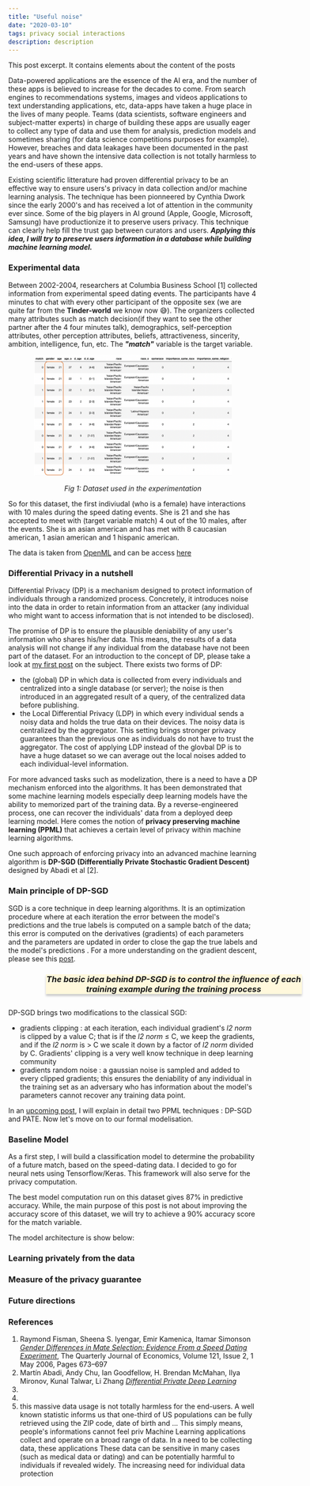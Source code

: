 ```yaml
---
title: "Useful noise"
date: "2020-03-10"
tags: privacy social interactions
description: description
---
```


<style type="text/css">
.card {
  width: 37em;
  margin: 0 0 0 15%;
  text-align: center;
  background-color: #FFF8DC;
  /* Add shadows to create the "card" effect */
  box-shadow: 0 4px 4px 0 rgba(0, 0, 0, 0.2);
  transition: 0.3s;
}

/* On mouse-over, add a deeper shadow */
.card:hover {
  box-shadow: 0 8px 8px 0 rgba(0, 0, 0, 0.2);
}

/* Add some padding inside the card container */
.container {
  padding: -0.5px 5px;
}

@media screen and (max-width: 900px) {
  .card {
    width: 30em;
    margin: 0
  }
}

</style>

This post excerpt. It contains elements about the content of the posts

Data-powered applications are the essence of the AI era, and the number of these apps is believed to increase for the decades to come. From search engines to recommendations systems, images and videos applications to text understanding applications, etc, data-apps have taken a huge place in the lives of many people. Teams (data scientists, software engineers and subject-matter experts) in charge of building these apps are usually eager to collect any type of data and use them for analysis, prediction models and sometimes sharing (for data science competitions purposes for example). However, breaches and data leakages have been documented in the past years and have shown the intensive data collection is not totally harmless to the end-users of these apps.

Existing scientific litterature had proven differential privacy to be an effective way to ensure users's privacy in data collection and/or machine learning analysis. The technique has been pionneered by Cynthia Dwork since the early 2000's and has received a lot of attention in the community ever since. Some of the big players in AI ground (Apple, Google, Microsoft, Samsung) have productionize it to preserve users privacy. This technique can clearly help fill the trust gap between curators and users. **_Applying this idea, I will try to preserve users information in a database while building machine learning model._**

### Experimental data

Between 2002-2004, researchers at Columbia Business School [1] collected information from experimental speed dating events. The participants have 4 minutes to chat with every other participant of the opposite sex (we are quite far from the **Tinder-world** we know now 😅). The organizers collected many attributes such as match decision(if they want to see the other partner after the 4 four minutes talk), demographics, self-perception attributes, other perception attributes, beliefs, attractiveness, sincerity, ambition, intelligence, fun, etc. The **_"match"_** variable is the target variable.

<p align="center">
<img class="image" src="./materials/figs/dataset.png" alt="dataset of the experimentation" width="400"/>
</p>

<center><i>Fig 1: Dataset used in the experimentation</i></center>

<p></p>

So for this dataset, the first indiviudal (who is a female) have interactions with 10 males during the speed dating events. She is 21 and she has accepted to meet with (target variable match) 4 out of the 10 males, after the events. She is an asian american and has met with 8 caucasian american, 1 asian american and 1 hispanic american.

The data is taken from [OpenML](https://www.openml.org/) and can be access [here](https://www.openml.org/d/40536)

### Differential Privacy in a nutshell

Differential Privacy (DP) is a mechanism designed to protect information of individuals through a randomized process. Concretely, it introduces noise into the data in order to retain information from an attacker (any individual who might want to access information that is not intended to be disclosed).

The promise of DP is to ensure the plausible deniability of any user's information who shares his/her data. This means, the results of a data analysis will not change if any individual from the database have not been part of the dataset. For an introduction to the concept of DP, please take a look at [my first post](https://medium.com/@capgemini.invent.europe/differential-privacy-embedding-privacy-into-data-usage-f827f620f886) on the subject. There exists two forms of DP:

- the (global) DP in which data is collected from every individuals and centralized into a single database (or server); the noise is then introduced in an aggregated result of a query, of the centralized data before publishing.
- the Local Differential Privacy (LDP) in which every individual sends a noisy data and holds the true data on their devices. The noisy data is centralized by the aggregator. This setting brings stronger privacy guarantees than the previous one as individuals do not have to trust the aggregator. The cost of applying LDP instead of the glovbal DP is to have a huge dataset so we can average out the local noises added to each individual-level information.

For more advanced tasks such as modelization, there is a need to have a DP mechanism enforced into the algorithms. It has been demonstrated that some machine learning models especially deep learning models have the ability to memorized part of the training data. By a reverse-engineered process, one can recover the individuals' data from a deployed deep learning model. Here comes the notion of **privacy preserving machine learning (PPML)** that achieves a certain level of privacy within machine learning algorithms.

One such approach of enforcing privacy into an advanced machine learning algorithm is **DP-SGD (Differentially Private Stochastic Gradient Descent)** designed by Abadi et al [2].

### Main principle of DP-SGD

SGD is a core technique in deep learning algorithms. It is an optimization procedure where at each iteration the error between the model's predictions and the true labels is computed on a sample batch of the data; this error is computed on the derivatives (gradients) of each parameters and the parameters are updated in order to close the gap the true labels and the model's predictions . For a more understanding on the gradient descent, please see this [post](https://ruder.io/optimizing-gradient-descent/).

<div class="card">
  <div class="container">
    <h3>
    <i>
    The basic idea behind DP-SGD is to control the influence of 
    each training example during the training process
    </i>
    </h3>
  </div>
</div>
<h2></h2>
DP-SGD brings two modifications to the classical SGD:

- gradients clipping : at each iteration, each individual gradient's _l2 norm_ is clipped by a value C; that is if the _l2 norm_ &le; C, we keep the gradients, and if the _l2 norm_ is &gt; C we scale it down by a factor of _l2 norm_ divided by C. Gradients' clipping is a very well know technique in deep learning community
- gradients random noise : a gaussian noise is sampled and added to every clipped gradients; this ensures the deniability of any individual in the training set as an adversary who has information about the model's parameters cannot recover any training data point.

In an <a href="http://benocharlo.com/posts/patedp-sgd/" target="_blank">upcoming post</a>, I will explain in detail two PPML techniques : DP-SGD and PATE. Now let's move on to our formal modelisation.

### Baseline Model

As a first step, I will build a classification model to determine the probability of a future match, based on the speed-dating data. I decided to go for neural nets using Tensorflow/Keras. This framework will also serve for the privacy computation.

The best model computation run on this dataset gives 87% in predictive accuracy. While, the main purpose of this post is not about improving the accuracy score of this dataset, we will try to achieve a 90% accuracy score for the match variable.

The model architecture is show below:

### Learning privately from the data

### Measure of the privacy guarantee

### Future directions

### References

1. Raymond Fisman, Sheena S. Iyengar, Emir Kamenica, Itamar Simonson [_Gender Differences in Mate Selection: Evidence From a Speed Dating Experiment_](https://doi.org/10.1162/qjec.2006.121.2.673), The Quarterly Journal of Economics, Volume 121, Issue 2, 1 May 2006, Pages 673–697
2. Martín Abadi, Andy Chu, Ian Goodfellow, H. Brendan McMahan, Ilya Mironov, Kunal Talwar, Li Zhang [_Differential Private Deep Learning_](https://arxiv.org/pdf/1607.00133.pdf)
3.
4.
5. this massive data usage is not totally harmless for the end-users.
   A well known statistic informs us that one-third of US populations can be fully retrieved using the ZIP code, date of birth and ... This simply means, people's informations cannot feel priv
   Machine Learning applications collect and operate on a broad range of data. In a need to be collecting data, these applications These data can be sensitive in many cases (such as medical data or dating) and can be potentially harmful to individuals if revealed widely. The increasing need for individual data protection
